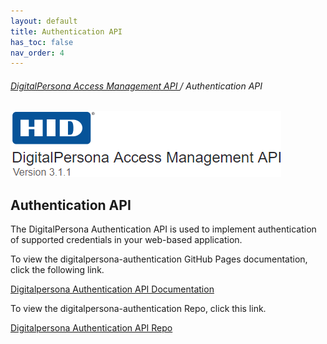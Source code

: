 ```yaml
---
layout: default
title: Authentication API
has_toc: false
nav_order: 4
---
```


###### [DigitalPersona Access Management API ](https://lenhodgeman.github.io/digitalpersona-access-management-api/)/ Authentication API  

![](assets/HID-logo.png)  

## Authentication API  

The DigitalPersona Authentication API is used to implement authentication of supported credentials in your web-based application.

To view the digitalpersona-authentication GitHub Pages documentation, click the following link.

[Digitalpersona Authentication API Documentation](https://lenhodgeman.github.io/digitalpersona-authentication/)

To view the digitalpersona-authentication Repo, click this  link.

[Digitalpersona Authentication API Repo](https://github.com/LenHodgeman/digitalpersona-authentication/)

